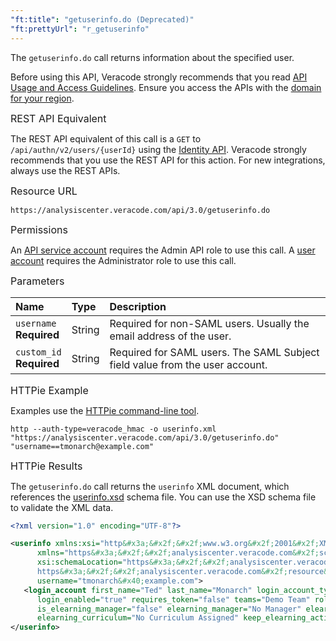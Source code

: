 ```yaml
---
"ft:title": "getuserinfo.do (Deprecated)"
"ft:prettyUrl": "r_getuserinfo"
---
```

The `getuserinfo.do` call returns information about the specified user.

Before using this API, Veracode strongly recommends that you read [API Usage and Access Guidelines](https://docs.veracode.com/r/c_API_usage_guidelines). Ensure you access the APIs with the [domain for your region](https://docs.veracode.com/r/Region_Domains_for_Veracode_APIs).

<p><span style="font-size: medium;">REST API Equivalent</span></p>

The REST API equivalent of this call is a `GET` to `/api/authn/v2/users/{userId}` using the [Identity API](https://docs.veracode.com/r/c_identity_intro). Veracode strongly recommends that you use the REST API for this action. For new integrations, always use the REST APIs.

<p><span style="font-size: medium;">Resource URL</span></p>

`https://analysiscenter.veracode.com/api/3.0/getuserinfo.do`

<p><span style="font-size: medium;">Permissions</span></p>

An [API service account](https://docs.veracode.com/r/c_about_veracode_accounts) requires the Admin API role to use this call. A [user account](https://docs.veracode.com/r/c_role_permissions) requires the Administrator role to use this call.

<p><span style="font-size: medium;">Parameters</span></p>

|Name|Type|Description|
|:---|:---|:----------|
|`username`<br>**Required**|String|Required for non-SAML users. Usually the email address of the user.|
|`custom_id`<br>**Required**|String|Required for SAML users. The SAML Subject field value from the user account.|

<p><span style="font-size: medium;">HTTPie Example</span></p>

Examples use the [HTTPie command-line tool](https://docs.veracode.com/r/c_httpie_tool).

```shell
http --auth-type=veracode_hmac -o userinfo.xml "https://analysiscenter.veracode.com/api/3.0/getuserinfo.do" "username==tmonarch@example.com" 
```

<p><span style="font-size: medium;">HTTPie Results</span></p>

The `getuserinfo.do` call returns the `userinfo` XML document, which references the [userinfo.xsd](https://analysiscenter.veracode.com/resource/3.0/userinfo.xsd) schema file. You can use the XSD schema file to validate the XML data.

```xml
<?xml version="1.0" encoding="UTF-8"?>

<userinfo xmlns:xsi="http&#x3a;&#x2f;&#x2f;www.w3.org&#x2f;2001&#x2f;XMLSchema-instance" 
      xmlns="https&#x3a;&#x2f;&#x2f;analysiscenter.veracode.com&#x2f;schema&#x2f;userinfo&#x2f;3.0" 
      xsi:schemaLocation="https&#x3a;&#x2f;&#x2f;analysiscenter.veracode.com&#x2f;schema&#x2f;userinfo&#x2f;3.0 
      https&#x3a;&#x2f;&#x2f;analysiscenter.veracode.com&#x2f;resource&#x2f;3.0&#x2f;userinfo.xsd" userinfo_version="3.0" 
      username="tmonarch&#x40;example.com">
   <login_account first_name="Ted" last_name="Monarch" login_account_type="user" email_address="tmonarch&#x40;example.com" 
      login_enabled="true" requires_token="false" teams="Demo Team" roles="Creator,eLearning,Submitter,Any Scan" 
      is_elearning_manager="false" elearning_manager="No Manager" elearning_track="No Track Assigned" 
      elearning_curriculum="No Curriculum Assigned" keep_elearning_active="false"/>
</userinfo>
```

